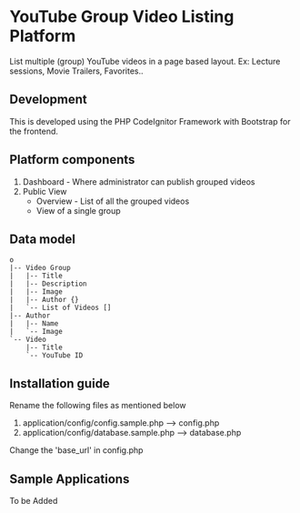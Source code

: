 # YouTube Group Video Listing Platform
List multiple (group) YouTube videos in a page based layout.
Ex: Lecture sessions, Movie Trailers, Favorites..

## Development
This is developed using the PHP CodeIgnitor Framework with Bootstrap for the frontend.

## Platform components
1. Dashboard - Where administrator can publish grouped videos
2. Public View
   * Overview - List of all the grouped videos
   * View of a single group
   
## Data model
```  
o
|-- Video Group
|   |-- Title
|   |-- Description
|   |-- Image
|   |-- Author {}
|   `-- List of Videos []
|-- Author
|   |-- Name
|   `-- Image
`-- Video
    |-- Title
    `-- YouTube ID
```

## Installation guide
Rename the following files as mentioned below
1. application/config/config.sample.php --> config.php
2. application/config/database.sample.php --> database.php

Change the 'base_url' in config.php

## Sample Applications
To be Added
